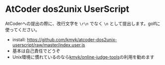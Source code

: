 # AtCoder dos2unix UserScript

AtCoderへの提出の際に、改行文字を `\r\n` でなく `\n` として提出します。golfに使ってください。

-   install: <https://github.com/kmyk/atcoder-dos2unix-userscript/raw/master/index.user.js>
-   基本は自己責任でどうぞ
-   Unix環境に慣れているのなら[kmyk/online-judge-tools](https://github.com/kmyk/online-judge-tools)の利用を勧めます
